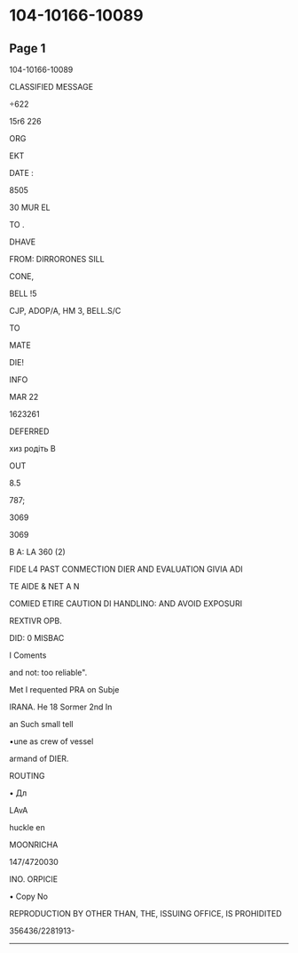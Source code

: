 # 104-10166-10089

## Page 1

104-10166-10089

CLASSIFIED MESSAGE

÷622

15r6 226

ORG

EKT

DATE :

8505

30 MUR EL

TO .

DHAVE

FROM: DIRRORONES SILL

CONE,

BELL !5

CJP, ADOP/A, HM 3, BELL.S/C

TO

MATE

DIE!

INFO

MAR 22

1623261

DEFERRED

хиз родіть В

OUT

8.5

787;

3069

3069

B A: LA 360 (2)

FIDE L4 PAST CONMECTION DIER AND EVALUATION GIVIA ADI

TE AIDE & NET A N

COMIED ETIRE CAUTION DI HANDLINO: AND AVOID EXPOSURI

REXTIVR ОРВ.

DID: 0 MISBAC

I Coments

and not: too reliable".

Met I requented PRA on Subje

IRANA. He 18 Sormer 2nd In

an Such small tell

•une as crew of vessel

armand of DIER.

ROUTING

• Дл

LAvA

huckle en

MOONRICHA

147/4720030

INO. ORPICIE

• Copy No

REPRODUCTION BY OTHER THAN, THE, ISSUING OFFICE, IS PROHIDITED

356436/2281913-

---

